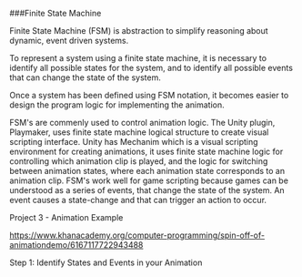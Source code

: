 ###Finite State Machine

Finite State Machine (FSM) is abstraction to simplify reasoning about dynamic, event driven systems.

To represent a system using a finite state machine, it is necessary to identify all possible states for the system, and to identify all possible events that can change the state of the system.

Once a system has been defined using FSM notation, it becomes easier to design the program logic for implementing the animation.

FSM's are commenly used to control animation logic.  The Unity plugin, Playmaker, uses finite state machine logical structure to create visual scripting interface.   Unity has Mechanim which is a visual scripting environment for creating animations, it uses finite state machine logic for controlling which animation clip is played, and the logic for switching between animation states, where each animation state corresponds to an animation clip. FSM's work well for game scripting because games can be understood as a series of events, that change the state of the system.  An event causes a state-change and that can trigger an action to occur.

Project 3   - Animation Example

https://www.khanacademy.org/computer-programming/spin-off-of-animationdemo/6167117722943488

Step 1:  Identify States and Events in your Animation